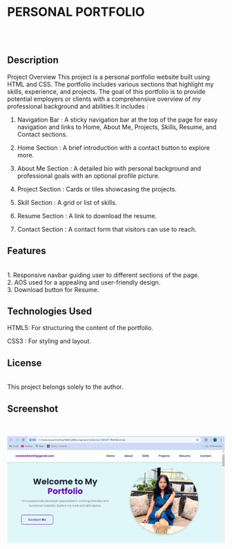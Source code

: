 # PERSONAL PORTFOLIO

<br> <br>

## Description

Project Overview
This project is a personal portfolio website built using HTML and CSS. The portfolio includes various sections that highlight my skills, experience, and projects. The goal of this portfolio is to provide potential employers or clients with a comprehensive overview of my professional background and abilities.It includes :
1. Navigation Bar   : A sticky navigation bar at the top of the page for easy navigation and links to Home, About Me, Projects, Skills, Resume, and Contact sections.

2. Home Section     : A brief introduction with a contact button to explore more.

3. About Me Section : A detailed bio with personal background and professional goals with an optional profile picture.

4. Project Section  : Cards or tiles showcasing the projects.

5. Skill Section    : A grid or list of skills.

6. Resume Section   : A link to download the resume.

7. Contact Section  : A contact form that visitors can use to reach.

## Features

<br>
1. Responsive navbar guiding user to different sections of the page.
<br>
2. AOS used for a appealing and user-friendly design.
<br>
3. Download button for Resume.

## Technologies Used

HTML5: For structuring the content of the portfolio.

CSS3 : For styling and layout.

## License

<br>
This project belongs solely to the author.

## Screenshot

<br> <br>
<img src=https://github.com/Nandani1919/CODSOFT/blob/main/Portfolio/Images/Portfolio.png>

